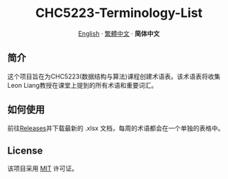 <div align="center"><a name="readme-top"></a>

# CHC5223-Terminology-List

[English](./README.md) · [繁體中文](./README.zh-HK.md) · **简体中文**</div>

## 简介
这个项目旨在为CHC5223(数据结构与算法)课程创建术语表。该术语表将收集Leon Liang教授在课堂上提到的所有术语和重要词汇。

## 如何使用
前往[Releases](./releases)并下载最新的 .xlsx 文档，每周的术语都会在一个单独的表格中。

## License
该项目采用 [MIT](./LICENSE) 许可证。
